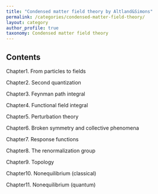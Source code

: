 ```yaml
---
title: "Condensed matter field theory by Altland&Simons"
permalink: /categories/condensed-matter-field-theory/
layout: category
author_profile: true
taxonomy: Condensed matter field theory
---
```


## Contents

Chapter1. From particles to fields

Chapter2. Second quantization

Chapter3. Feynman path integral

Chapter4. Functional field integral

Chapter5. Perturbation theory

Chapter6. Broken symmetry and collective phenomena

Chapter7. Response functions

Chapter8. The renormalization group

Chapter9. Topology

Chapter10. Nonequilibrium (classical)

Chapter11. Nonequilibrium (quantum)
